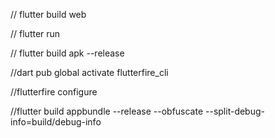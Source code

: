 // flutter build web

// flutter run

// flutter build apk --release

//dart pub global activate flutterfire_cli

//flutterfire configure

//flutter build appbundle --release --obfuscate --split-debug-info=build/debug-info

